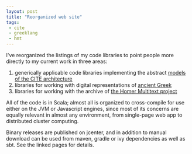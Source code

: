 ```yaml
---
layout: post
title: "Reorganized web site"
tags:
 - cite
 - greeklang
 - hmt
---
```


I've reorganized the listings of my code libraries to point people more directly to my current work in three areas:

1. generically applicable code libraries implementing the abstract [models of the CITE architecture](https://neelsmith.github.io/cite/)
2. libraries for working with digital representations of [ancient Greek](https://neelsmith.github.io/greek/)
3. libraries for working with the archive of [the Homer Multitext project](https://neelsmith.github.io/hmt/)


All of the code is in Scala; almost all is organized to cross-compile for use either on the JVM or Javascript engines, since most of its concerns are equally relevant in almost any environment, from single-page web app to distributed cluster computing.

Binary releases are published on jcenter, and in addition to manual download can be used from maven, gradle or ivy dependencies as well as sbt.  See the linked pages for details.
